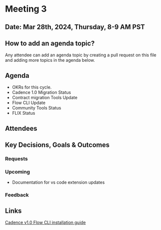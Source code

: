 # Meeting 3

## Date: Mar 28th, 2024, Thursday, 8-9 AM PST

## How to add an agenda topic?
Any attendee can add an agenda topic by creating a pull request on this file and adding more topics in the agenda below.

## Agenda
* OKRs for this cycle.
* Cadence 1.0 Migration Status
* Contract migration Tools Update
* Flow CLI Update
* Community Tools Status
* FLIX Status
  
## Attendees 

## Key Decisions, Goals & Outcomes 
### Requests

### Upcoming
* Documentation for vs code extension updates

### Feedback

## Links
[Cadence v1.0 Flow CLI installation guide](https://cadence-lang.org/docs/cadence_migration_guide/)
